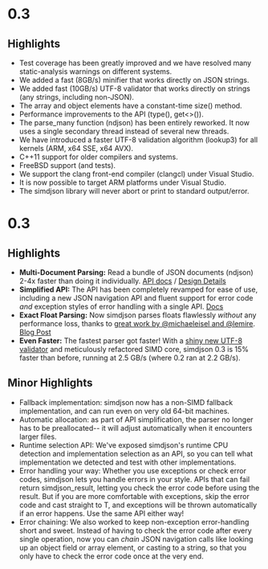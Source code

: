 # 0.3

## Highlights

- Test coverage has been greatly improved and we have resolved many static-analysis warnings on different systems.
- We added a fast (8GB/s) minifier that works directly on JSON strings.
- We added fast (10GB/s) UTF-8 validator that works directly on strings (any strings, including non-JSON).
- The array and object elements have a constant-time size() method.
- Performance improvements to the API (type(), get<>()).
- The parse_many function (ndjson) has been entirely reworked. It now uses a single secondary thread instead of several new threads.
- We have introduced a faster UTF-8 validation algorithm (lookup3) for all kernels (ARM, x64 SSE, x64 AVX).
- C++11 support for older compilers and systems.
- FreeBSD support (and tests).
- We support the clang front-end compiler (clangcl) under Visual Studio.
- It is now possible to target ARM platforms under Visual Studio.
- The simdjson library will never abort or print to standard output/error.

# 0.3

## Highlights

- **Multi-Document Parsing:** Read a bundle of JSON documents (ndjson) 2-4x faster than doing it
  individually. [API docs](https://github.com/simdjson/simdjson/blob/master/doc/basics.md#newline-delimited-json-ndjson-and-json-lines) / [Design Details](https://github.com/simdjson/simdjson/blob/master/doc/parse_many.md)
- **Simplified API:** The API has been completely revamped for ease of use, including a new JSON
  navigation API and fluent support for error code *and* exception styles of error handling with a
  single API. [Docs](https://github.com/simdjson/simdjson/blob/master/doc/basics.md#the-basics-loading-and-parsing-json-documents)
- **Exact Float Parsing:** Now simdjson parses floats flawlessly *without* any performance loss,
  thanks to [great work by @michaeleisel and @lemire](https://github.com/simdjson/simdjson/pull/558).
  [Blog Post](https://lemire.me/blog/2020/03/10/fast-float-parsing-in-practice/)
- **Even Faster:** The fastest parser got faster! With a [shiny new UTF-8 validator](https://github.com/simdjson/simdjson/pull/387)
  and meticulously refactored SIMD core, simdjson 0.3 is 15% faster than before, running at 2.5 GB/s
  (where 0.2 ran at 2.2 GB/s).

## Minor Highlights

- Fallback implementation: simdjson now has a non-SIMD fallback implementation, and can run even on
  very old 64-bit machines.
- Automatic allocation: as part of API simplification, the parser no longer has to be preallocated--
  it will adjust automatically when it encounters larger files.
- Runtime selection API: We've exposed simdjson's runtime CPU detection and implementation selection
  as an API, so you can tell what implementation we detected and test with other implementations.
- Error handling your way: Whether you use exceptions or check error codes, simdjson lets you handle
  errors in your style. APIs that can fail return simdjson_result<T>, letting you check the error
  code before using the result. But if you are more comfortable with exceptions, skip the error code
  and cast straight to T, and exceptions will be thrown automatically if an error happens. Use the
  same API either way!
- Error chaining: We also worked to keep non-exception error-handling short and sweet. Instead of
  having to check the error code after every single operation, now you can *chain* JSON navigation
  calls like looking up an object field or array element, or casting to a string, so that you only
  have to check the error code once at the very end.
